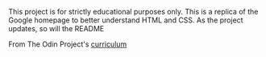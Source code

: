 This project is for strictly educational purposes only.
This is a replica of the Google homepage to better understand HTML and CSS.
As the project updates, so will the README



From The Odin Project's [curriculum](http://www.theodinproject.com/web-development-101/html-css)
